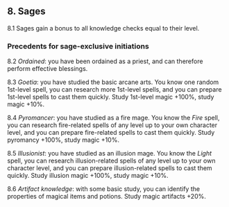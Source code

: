 <h2>8. Sages</h2>

8.1 Sages gain a bonus to all knowledge checks equal to their level.

<h3>Precedents for sage-exclusive initiations</h3>

8.2 _Ordained_: you have been ordained as a priest, and can therefore perform effective blessings.

8.3 _Goetia_: you have studied the basic arcane arts. You know one random 1st-level spell, you can research more 1st-level spells, and you can prepare 1st-level spells to cast them quickly. Study 1st-level magic +100%, study magic +10%.

8.4 _Pyromancer_: you have studied as a fire mage. You know the _Fire_ spell, you can research fire-related spells of any level up to your own character level, and you can prepare fire-related spells to cast them quickly. Study pyromancy +100%, study magic +10%.

8.5 _Illusionist_: you have studied as an illusion mage. You know the _Light_ spell, you can research illusion-related spells of any level up to your own character level, and you can prepare illusion-related spells to cast them quickly. Study illusion magic +100%, study magic +10%.

8.6 _Artifact knowledge_: with some basic study, you can identify the properties of magical items and potions. Study magic artifacts +20%.

